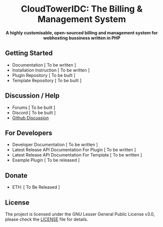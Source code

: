 <h1 align="center">CloudTowerIDC: The Billing & Management System</h1>

<p align="center"><strong>A highly customisable, open-sourced billing and management system for webhosting bussiness written in PHP</strong></p>

## Getting Started

-   Documentation [ To be written ]
-   Installation Instruction [ To be written ]
-   Plugin Repository [ To be built ]
-   Template Repository [ To be built ]

## Discussion / Help

-   Forums [ To be built ]
-   Discord [ To be built ]
-   [Github Discussion](https://github.com/CloudTowerDev/CloudTowerIDC/discussions)

## For Developers

-   Developer Documentation [ To be written ]
-   Latest Release API Documentation For Plugin [ To be written ]
-   Latest Release API Documentation For Template [ To be written ]
-   Example Plugin [ To be released ]

## Donate

-   ETH: [ To Be Released ]

## License

The project is licensed under the GNU Lesser General Public License v3.0, please check the [LICENSE](https://github.com/CloudTowerDev/CloudTowerIDC/blob/master/LICENSE) file for details.
